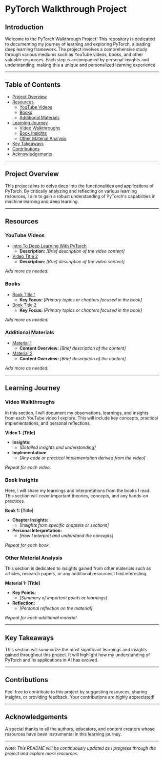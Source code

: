 # PyTorch Walkthrough Project

## Introduction

Welcome to the PyTorch Walkthrough Project! This repository is dedicated to documenting my journey of learning and exploring PyTorch, a leading deep learning framework. The project involves a comprehensive study through various mediums such as YouTube videos, books, and other valuable resources. Each step is accompanied by personal insights and understanding, making this a unique and personalized learning experience.

---

## Table of Contents

- [Project Overview](#project-overview)
- [Resources](#resources)
  - [YouTube Videos](#youtube-videos)
  - [Books](#books)
  - [Additional Materials](#additional-materials)
- [Learning Journey](#learning-journey)
  - [Video Walkthroughs](#video-walkthroughs)
  - [Book Insights](#book-insights)
  - [Other Material Analysis](#other-material-analysis)
- [Key Takeaways](#key-takeaways)
- [Contributions](#contributions)
- [Acknowledgements](#acknowledgements)

---

## Project Overview

This project aims to delve deep into the functionalities and applications of PyTorch. By critically analyzing and reflecting on various learning resources, I aim to gain a robust understanding of PyTorch's capabilities in machine learning and deep learning.

---

## Resources

### YouTube Videos

- [Intro To Deep Learning With PyTorch](https://www.youtube.com/watch?v=kY14KfZQ1TI&list=PLCC34OHNcOtpcgR9LEYSdi9r7XIbpkpK1)
  - **Description:** _[Brief description of the video content]_
- [Video Title 2](<URL_PLACEHOLDER>)
  - **Description:** _[Brief description of the video content]_

*Add more as needed.*

### Books

- [Book Title 1](<URL_PLACEHOLDER>)
  - **Key Focus:** _[Primary topics or chapters focused in the book]_
- [Book Title 2](<URL_PLACEHOLDER>)
  - **Key Focus:** _[Primary topics or chapters focused in the book]_

*Add more as needed.*

### Additional Materials

- [Material 1](<URL_PLACEHOLDER>)
  - **Content Overview:** _[Brief description of the content]_
- [Material 2](<URL_PLACEHOLDER>)
  - **Content Overview:** _[Brief description of the content]_

*Add more as needed.*

---

## Learning Journey

### Video Walkthroughs

In this section, I will document my observations, learnings, and insights from each YouTube video I explore. This will include key concepts, practical implementations, and personal reflections.

**Video 1: [Title]**
- **Insights:** 
  - _[Detailed insights and understanding]_
- **Implementation:** 
  - _[Any code or practical implementation derived from the video]_

*Repeat for each video.*

### Book Insights

Here, I will share my learnings and interpretations from the books I read. This section will cover important theories, concepts, and any hands-on practices.

**Book 1: [Title]**
- **Chapter Insights:** 
  - _[Insights from specific chapters or sections]_
- **Personal Interpretation:** 
  - _[How I interpret and understand the concepts]_

*Repeat for each book.*

### Other Material Analysis

This section is dedicated to insights gained from other materials such as articles, research papers, or any additional resources I find interesting.

**Material 1: [Title]**
- **Key Points:** 
  - _[Summary of important points or learnings]_
- **Reflection:** 
  - _[Personal reflection on the material]_

*Repeat for each additional material.*

---

## Key Takeaways

This section will summarize the most significant learnings and insights gained throughout this project. It will highlight how my understanding of PyTorch and its applications in AI has evolved.

---

## Contributions

Feel free to contribute to this project by suggesting resources, sharing insights, or providing feedback. Your contributions are highly appreciated!

---

## Acknowledgements

A special thanks to all the authors, educators, and content creators whose resources have been instrumental in this learning journey.

---

*Note: This README will be continuously updated as I progress through the project and explore more resources.*